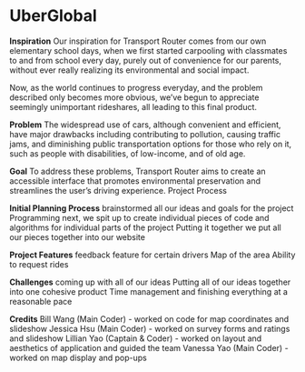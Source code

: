 # UberGlobal
**Inspiration**
Our inspiration for Transport Router comes from our own elementary school days, when we first started carpooling with classmates to and from school every day, purely out of convenience for our parents, without ever really realizing its environmental and social impact.

Now, as the world continues to progress everyday, and the problem described only becomes more obvious, we’ve begun to appreciate seemingly unimportant rideshares, all leading to this final product.

**Problem**
The widespread use of cars, although convenient and efficient, have major drawbacks including contributing to pollution, causing traffic jams, and diminishing public transportation options for those who rely on it, such as people with disabilities, of low-income, and of old age. 

**Goal**
To address these problems, Transport Router aims to create an accessible interface that promotes environmental preservation and streamlines the user’s driving experience. 
Project Process

**Initial Planning Process**
brainstormed all our ideas and goals for the project
Programming
next, we spit up to create individual pieces of code and algorithms for individual parts of the project
Putting it together
we put all our pieces together into our website

**Project Features**
feedback feature for certain drivers 
Map of the area 
Ability to request rides

**Challenges**
coming up with all of our ideas
Putting all of our ideas together into one cohesive product
Time management and finishing everything at a reasonable pace

**Credits**
Bill Wang (Main Coder) - worked on code for map coordinates and slideshow
Jessica Hsu (Main Coder) - worked on survey forms and ratings and slideshow
Lillian Yao (Captain & Coder) - worked on layout and aesthetics of application and guided the team
Vanessa Yao (Main Coder) - worked on map display and pop-ups
